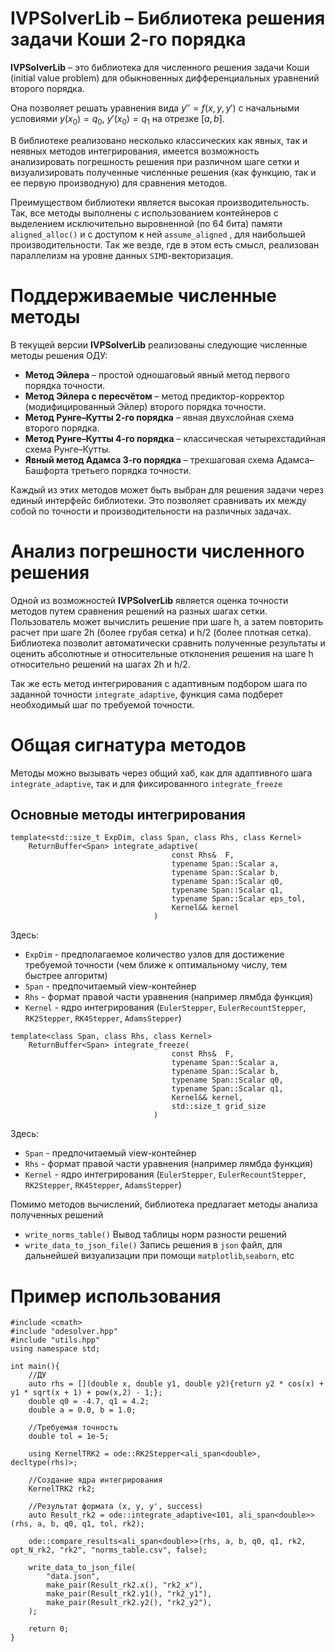 # IVPSolverLib – Библиотека решения задачи Коши 2-го порядка

**IVPSolverLib** – это библиотека для численного решения задачи Коши (initial value problem) для обыкновенных дифференциальных уравнений второго порядка.

Она позволяет решать уравнения вида $y'' = f (x, y, y')$ с начальными условиями $y(x_0) = q_0$, $y'(x_0) = q_1$ на отрезке $[a, b]$.

В библиотеке реализовано несколько классических как явных, так и неявных методов интегрирования, 
имеется возможность анализировать погрешность решения при различном шаге сетки и визуализировать полученные численные решения (как функцию, так и ее первую производную) для сравнения методов.

Преимуществом библиотеки является высокая производительность.
Так, все методы выполнены с использованием контейнеров с выделением исключительно выровненной (по 64 бита) памяти ```aligned_alloc()``` и с доступом к ней ```assume_aligned``` , для наибольшей производительности.
Так же везде, где в этом есть смысл, реализован параллелизм на уровне данных ```SIMD```-векторизация.


# Поддерживаемые численные методы

В текущей версии **IVPSolverLib** реализованы следующие численные методы решения ОДУ:
- **Метод Эйлера** – простой одношаговый явный метод первого порядка точности.
- **Метод Эйлера с пересчётом** – метод предиктор-корректор (модифицированный Эйлер) второго порядка точности.
- **Метод Рунге–Кутты 2-го порядка** – явная двухслойная схема второго порядка.
- **Метод Рунге–Кутты 4-го порядка** – классическая четырехстадийная схема Рунге–Кутты.
- **Явный метод Адамса 3-го порядка** – трехшаговая схема Адамса–Башфорта третьего порядка точности.

Каждый из этих методов может быть выбран для решения задачи через единый интерфейс библиотеки.
Это позволяет сравнивать их между собой по точности и производительности на различных задачах.


# Анализ погрешности численного решения

Одной из возможностей **IVPSolverLib** является оценка точности методов путем сравнения решений на разных шагах сетки.
Пользователь может вычислить решение при шаге h, а затем повторить расчет при шаге 2h (более грубая сетка) и h/2 (более плотная сетка).
Библиотека позволит автоматически сравнить полученные результаты и оценить абсолютные и относительные отклонения решения на шаге h относительно решений на шагах 2h и h/2.

Так же есть метод интегрирования с адаптивным подбором шага по заданной точности ```integrate_adaptive```, функция сама подберет необходимый шаг по требуемой точности.

# Общая сигнатура методов
Методы можно вызывать через общий хаб, как для адаптивного шага ```integrate_adaptive```, так и для фиксированного ```integrate_freeze```

## Основные методы интегрирования
```
template<std::size_t ExpDim, class Span, class Rhs, class Kernel>
    ReturnBuffer<Span> integrate_adaptive(
                                    const Rhs&  F,
                                    typename Span::Scalar a,
                                    typename Span::Scalar b,
                                    typename Span::Scalar q0,
                                    typename Span::Scalar q1,
                                    typename Span::Scalar eps_tol,
                                    Kernel&& kernel
                                )
```
Здесь:
- ```ExpDim``` - предполагаемое количество узлов для достижение требуемой точности (чем ближе к оптимальному числу, тем быстрее алгоритм)
- ```Span``` - предпочитаемый view-контейнер
- ```Rhs``` - формат правой части уравнения (например лямбда функция)
- ```Kernel``` - ядро интегрирования (```EulerStepper```, ```EulerRecountStepper```, ```RK2Stepper```, ```RK4Stepper```, ```AdamsStepper```)
  
```
template<class Span, class Rhs, class Kernel>
    ReturnBuffer<Span> integrate_freeze(
                                    const Rhs&  F,
                                    typename Span::Scalar a,
                                    typename Span::Scalar b,
                                    typename Span::Scalar q0,
                                    typename Span::Scalar q1,
                                    Kernel&& kernel,
                                    std::size_t grid_size
                                )
```
Здесь:
- ```Span``` - предпочитаемый view-контейнер
- ```Rhs``` - формат правой части уравнения (например лямбда функция)
- ```Kernel``` - ядро интегрирования (```EulerStepper```, ```EulerRecountStepper```, ```RK2Stepper```, ```RK4Stepper```, ```AdamsStepper```)

Помимо методов вычислений, библиотека предлагает методы анализа полученных решений

- ```write_norms_table()``` Вывод таблицы норм разности решений
- ```write_data_to_json_file()``` Запись решения в ```json``` файл, для дальнейшей визуализации при помощи ```matplotlib```,```seaborn```, etc 


# Пример использования

```
#include <cmath>
#include "odesolver.hpp"
#include "utils.hpp"
using namespace std;

int main(){
    //ДУ
    auto rhs = [](double x, double y1, double y2){return y2 * cos(x) + y1 * sqrt(x + 1) + pow(x,2) - 1;};
    double q0 = -4.7, q1 = 4.2;
    double a = 0.0, b = 1.0;

    //Требуемая точность
    double tol = 1e-5;

    using KernelTRK2 = ode::RK2Stepper<ali_span<double>, decltype(rhs)>;

    //Создание ядра интегрирования
    KernelTRK2 rk2;
    
    //Результат формата (x, y, y', success)
    auto Result_rk2 = ode::integrate_adaptive<101, ali_span<double>>(rhs, a, b, q0, q1, tol, rk2);
    
    ode::compare_results<ali_span<double>>(rhs, a, b, q0, q1, rk2, opt_N_rk2, "rk2", "norms_table.csv", false);
    
    write_data_to_json_file(
        "data.json", 
        make_pair(Result_rk2.x(), "rk2_x"),
        make_pair(Result_rk2.y1(), "rk2_y1"), 
        make_pair(Result_rk2.y2(), "rk2_y2"),
    );
    
    return 0;
}
```
